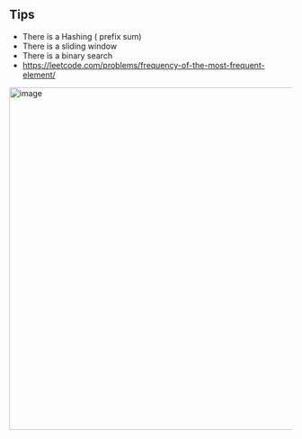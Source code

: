  ## Tips
 - There is a Hashing ( prefix sum)
 - There is a sliding window
 - There is a binary search
 - https://leetcode.com/problems/frequency-of-the-most-frequent-element/
<img width="1721" height="609" alt="image" src="https://github.com/user-attachments/assets/fd7ef45c-53af-4c52-9f7b-7122c66a46a9" />
